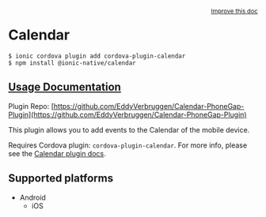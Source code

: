 <a style="float:right;font-size:12px;" href="http://github.com/ionic-team/ionic-native/edit/master/src/@ionic-native/plugins/calendar/index.ts#L56">
  Improve this doc
</a>

# Calendar

```
$ ionic cordova plugin add cordova-plugin-calendar
$ npm install @ionic-native/calendar
```

## [Usage Documentation](https://ionicframework.com/docs/native/calendar/)

Plugin Repo: [https://github.com/EddyVerbruggen/Calendar-PhoneGap-Plugin](https://github.com/EddyVerbruggen/Calendar-PhoneGap-Plugin)

This plugin allows you to add events to the Calendar of the mobile device.

Requires Cordova plugin: `cordova-plugin-calendar`. For more info, please see the [Calendar plugin docs](https://github.com/EddyVerbruggen/Calendar-PhoneGap-Plugin).

## Supported platforms

- Android
  - iOS
  


